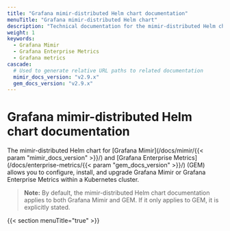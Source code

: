 ```yaml
---
title: "Grafana mimir-distributed Helm chart documentation"
menuTitle: "Grafana mimir-distributed Helm chart"
description: "Technical documentation for the mimir-distributed Helm chart"
weight: 1
keywords:
  - Grafana Mimir
  - Grafana Enterprise Metrics
  - Grafana metrics
cascade:
  # Used to generate relative URL paths to related documentation
  mimir_docs_version: "v2.9.x"
  gem_docs_version: "v2.9.x"
---
```


# Grafana mimir-distributed Helm chart documentation

The mimir-distributed Helm chart for [Grafana Mimir](/docs/mimir/{{< param "mimir_docs_version" >}}/) and [Grafana Enterprise Metrics](/docs/enterprise-metrics/{{< param "gem_docs_version" >}}/) (GEM) allows you to configure, install, and upgrade Grafana Mimir or Grafana Enterprise Metrics within a Kubernetes cluster.

> **Note:** By default, the mimir-distributed Helm chart documentation applies to both Grafana Mimir and GEM. If it only applies to GEM, it is explicitly stated.

{{< section menuTitle="true" >}}
